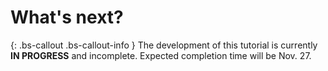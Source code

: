 <!-- {% raw %} -->

# What's next?

{: .bs-callout .bs-callout-info }
The development of this tutorial is currently **IN PROGRESS** and incomplete. Expected completion time will be Nov. 27.

<!-- {% endraw %} -->